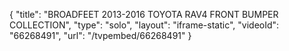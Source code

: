 {
    "title": "BROADFEET 2013-2016 TOYOTA RAV4 FRONT BUMPER COLLECTION",
    "type": "solo",
    "layout": "iframe-static",
    "videoId": "66268491",
    "url": "\/tvpembed\/66268491"
}